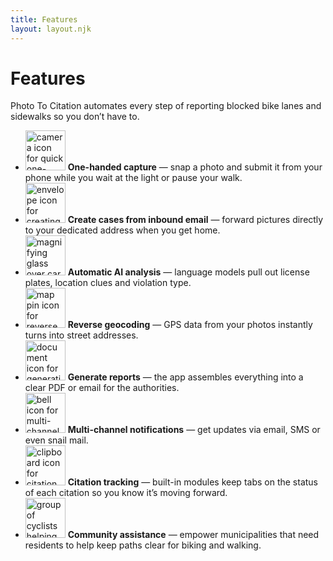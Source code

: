 ```yaml
---
title: Features
layout: layout.njk
---
```


# Features

Photo To Citation automates every step of reporting blocked bike lanes and sidewalks so you don’t have to.

<ul class="features">
  <li><img class="feature-icon" src="{{ '/images/features/1.png' | url }}" alt="camera icon for quick one-handed capture" width="64" height="64" data-image-gen='{"model":"gpt-image-1","size":"1024x1024"}' /> <strong>One-handed capture</strong> — snap a photo and submit it from your phone while you wait at the light or pause your walk.</li>
  <li><img class="feature-icon" src="{{ '/images/features/2.png' | url }}" alt="envelope icon for creating cases from email" width="64" height="64" data-image-gen='{"model":"gpt-image-1","size":"1024x1024"}' /> <strong>Create cases from inbound email</strong> — forward pictures directly to your dedicated address when you get home.</li>
  <li><img class="feature-icon" src="{{ '/images/features/3.png' | url }}" alt="magnifying glass over car for automatic AI analysis" width="64" height="64" data-image-gen='{"model":"gpt-image-1","size":"1024x1024"}' /> <strong>Automatic AI analysis</strong> — language models pull out license plates, location clues and violation type.</li>
  <li><img class="feature-icon" src="{{ '/images/features/4.png' | url }}" alt="map pin icon for reverse geocoding" width="64" height="64" data-image-gen='{"model":"gpt-image-1","size":"1024x1024"}' /> <strong>Reverse geocoding</strong> — GPS data from your photos instantly turns into street addresses.</li>
  <li><img class="feature-icon" src="{{ '/images/features/5.png' | url }}" alt="document icon for generating reports" width="64" height="64" data-image-gen='{"model":"gpt-image-1","size":"1024x1024"}' /> <strong>Generate reports</strong> — the app assembles everything into a clear PDF or email for the authorities.</li>
  <li><img class="feature-icon" src="{{ '/images/features/6.png' | url }}" alt="bell icon for multi-channel notifications" width="64" height="64" data-image-gen='{"model":"gpt-image-1","size":"1024x1024"}' /> <strong>Multi-channel notifications</strong> — get updates via email, SMS or even snail mail.</li>
  <li><img class="feature-icon" src="{{ '/images/features/7.png' | url }}" alt="clipboard icon for citation tracking" width="64" height="64" data-image-gen='{"model":"gpt-image-1","size":"1024x1024"}' /> <strong>Citation tracking</strong> — built-in modules keep tabs on the status of each citation so you know it’s moving forward.</li>
  <li><img class="feature-icon" src="{{ '/images/features/8.png' | url }}" alt="group of cyclists helping each other" width="64" height="64" data-image-gen='{"model":"gpt-image-1","size":"1024x1024"}' /> <strong>Community assistance</strong> — empower municipalities that need residents to help keep paths clear for biking and walking.</li>
</ul>

